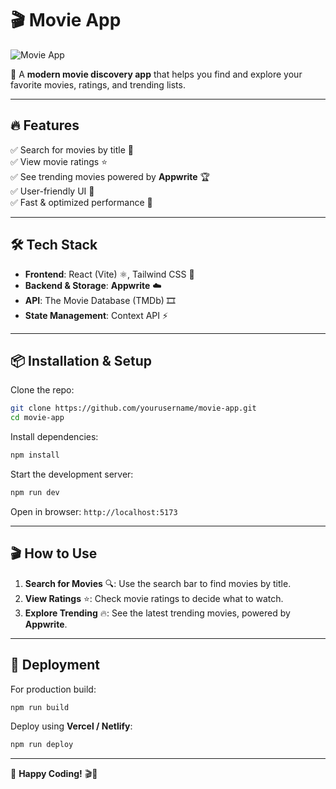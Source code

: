 # 🎬 Movie App

![Movie App](https://img.shields.io/badge/Movie--App-React-blue?style=flat-square)

🚀 A **modern movie discovery app** that helps you find and explore your favorite movies, ratings, and trending lists.

---

## 🔥 Features

✅ Search for movies by title 🎥  
✅ View movie ratings ⭐  
✅ See trending movies powered by **Appwrite** 🏆  
✅ User-friendly UI 🎨  
✅ Fast & optimized performance 🚀  

---

## 🛠️ Tech Stack

- **Frontend**: React (Vite) ⚛️, Tailwind CSS 🎨
- **Backend & Storage**: **Appwrite** ☁️
- **API**: The Movie Database (TMDb) 🎞️
- **State Management**: Context API ⚡

---

## 📦 Installation & Setup

Clone the repo:
```bash
git clone https://github.com/yourusername/movie-app.git
cd movie-app
```

Install dependencies:
```bash
npm install
```

Start the development server:
```bash
npm run dev
```

Open in browser: `http://localhost:5173`

---

## 🎬 How to Use

1. **Search for Movies** 🔍: Use the search bar to find movies by title.
2. **View Ratings** ⭐: Check movie ratings to decide what to watch.
3. **Explore Trending** 🔥: See the latest trending movies, powered by **Appwrite**.

---

## 🚀 Deployment

For production build:
```bash
npm run build
```
Deploy using **Vercel / Netlify**:
```bash
npm run deploy
```

---

🚀 **Happy Coding!** 🎬🍿

